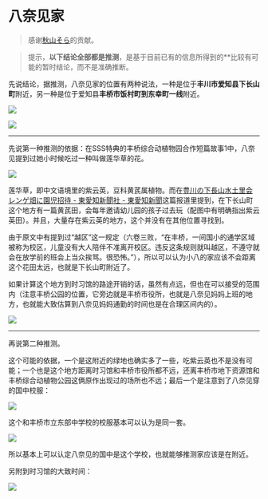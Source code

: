 # 八奈见家

> 感谢[秋山そら](https://tieba.baidu.com/home/main?id=tb.1.f260a500.Hsa4181Io0oy4eVB6M35mg?t=1731690862&fr=pb)的贡献。

> 提示，**以下结论全部都是推测**，是基于目前已有的信息所得到的**比较有可能的暂时结论，而不是准确推断。

先说结论，据推测，八奈见家的位置有两种说法，一种是位于**丰川市爱知县下长山町**附近，另一种是位于爱知县**丰桥市饭村町到东幸町一线**附近。

![](https://www.misaka19327.cc/static/img/aa2ee38f9f4e1f7d6ef991fb57d2c0b5.clipboard-2024-12-24.png)

![](https://www.misaka19327.cc/static/img/94b484b4f13204671793a0cc1bc6aeb1.clipboard-2024-12-24.png)

***

先说第一种推测的依据：在SSS特典的丰桥综合动植物园合作短篇故事1中，八奈见提到过她小时候吃过一种叫做莲华草的花。

![](https://www.misaka19327.cc/static/img/c476e8d82ad0d0420f98b58a74f74c81.clipboard-2024-12-24.png)

莲华草，即中文语境里的紫云英，豆科黄芪属植物。而在[豊川の下長山水土里会 レンゲ畑に園児招待 - 東愛知新聞社 - 東愛知新聞](https://higashiaichi.jp/news/detail.php?id=10884)这篇报道里提到，在下长山町这个地方有一篇黄芪田，会每年邀请幼儿园的孩子过去玩（配图中有明确指出紫云英田）。并且，大量存在紫云英的地方，这个并没有在其他位置寻找到。

由于原文中有提到过“越区”这一规定（六卷三败，“在丰桥，一间国小的通学区域被称为校区，儿童没有大人陪伴不准离开校区。违反这条规则就叫越区，不遵守就会在放学前的班会上当众挨骂。很恐怖。”），所以可以认为小八的家应该不会距离这个花田太远，也就是下长山町附近了。

如果计算这个地方到时习馆的路途开销的话，虽然有点远，但也在可以接受的范围内（注意丰桥公园的位置，它旁边就是丰桥市役所，也就是八奈见妈妈上班的地方，也就能大致估算到八奈见妈妈通勤的时间也是在合理区间内的）。

![](https://www.misaka19327.cc/static/img/6cdf397009ca084a0d7f1154ebc35771.clipboard-2024-12-24.png)

***

再说第二种推测。

这个可能的依据，一个是这附近的绿地也确实多了一些，吃紫云英也不是没有可能；一个也是这个地方距离时习馆和丰桥市役所都不远，还离丰桥市地下资源馆和丰桥综合动植物公园这俩原作出现过的场所也不远；最后一个是注意到了八奈见穿的国中校服：

![](https://www.misaka19327.cc/static/img/70f689f24002cf6e89e42268354759b3.clipboard-2024-12-24.png)

这个和丰桥市立东部中学校的校服基本可以认为是同一套。

![](https://www.misaka19327.cc/static/img/2851bf60fad6e7756f811f002a30bbd1.clipboard-2024-12-24.png)

所以基本上可以认定八奈见的国中是这个学校，也就能够推测家应该是在附近。

另附到时习馆的大致时间：

![](https://www.misaka19327.cc/static/img/ebf9cb6419cc0c80cdc9534d5e5b81c2.clipboard-2024-12-24.png)